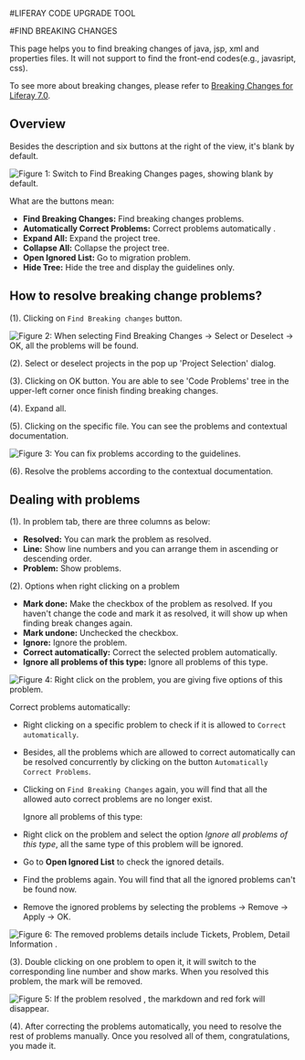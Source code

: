 #LIFERAY CODE UPGRADE TOOL

#FIND BREAKING CHANGES 

This page helps you to find breaking changes of java, jsp, xml and properties files. It will not support to find the front-end codes(e.g., javasript, css).

To see more about breaking changes, please refer to [Breaking Changes for Liferay 7.0](https://github.com/liferay/liferay-portal/blob/master/readme/7.0/BREAKING_CHANGES.markdown).

## Overview

Besides the description and six buttons at the right of the view, it's blank by default. 

![Figure 1: Switch to Find Breaking Changes pages, showing blank by default.](/img/find-breaking-changes-first-page.png)

What are the buttons mean:

- **Find Breaking Changes:** Find breaking changes problems.
- **Automatically Correct Problems:** Correct problems automatically .
- **Expand All:** Expand the project tree.
- **Collapse All:** Collapse the project tree.
- **Open Ignored List:** Go to migration problem.
- **Hide Tree:** Hide the tree and display the guidelines only.

## How to resolve breaking change problems? 

(1). Clicking on `Find Breaking changes` button.

![Figure 2: When selecting *Find Breaking Changes* &rarr; *Select or Deselect* &rarr; *OK*, all the problems will be found.](/img/find-breaking-changes-button.png)

(2). Select or deselect projects in the pop up 'Project Selection' dialog.

(3). Clicking on OK button. You are able to see 'Code Problems' tree in the upper-left corner once finish finding breaking changes.

(4). Expand all.

(5). Clicking on the specific file. You can see the problems and contextual documentation.

![Figure 3: You can fix problems according to the guidelines.](/img/find-breaking-changes-problems-page.png)

(6). Resolve the problems according to the contextual documentation.

## Dealing with problems

(1). In problem tab, there are three columns as below:

 - **Resolved:** You can mark the problem as resolved.
 - **Line:** Show line numbers and you can arrange them in ascending or descending order.
 - **Problem:** Show problems.
 
(2). Options when right clicking on a problem

 - **Mark done:** Make the checkbox of the problem as resolved. If you haven't change the code and mark it as resolved, it will show up when finding break changes again.
 - **Mark undone:** Unchecked the checkbox.
 - **Ignore:** Ignore the problem.
 - **Correct automatically:** Correct the selected problem automatically.
 - **Ignore all problems of this type:** Ignore all problems of this type.

![Figure 4: Right click on the problem, you are giving five options of this problem.](/img/correct-automatically.png)

   Correct problems automatically:
 
 - Right clicking on a specific problem to check if it is allowed to `Correct automatically`. 
 - Besides, all the problems which are allowed to correct automatically can be resolved concurrently by clicking on the button `Automatically Correct Problems`.
 - Clicking on `Find Breaking Changes` again, you will find that all the allowed auto correct problems are no longer exist.
 
   Ignore all problems of this type:

 - Right click on the problem and select the option *Ignore all problems of this type*,  all the same type of this problem will be ignored.
 - Go to **Open Ignored List** to check the ignored details.
 - Find the problems again. You will find that all the ignored problems can't be found now.
 - Remove the ignored problems by selecting the problems &rarr; Remove &rarr; Apply &rarr; OK.

![Figure 6: The removed problems details include *Tickets*, *Problem*, *Detail Information* .](/img/ignore-list-details.png)
 
 
(3). Double clicking on one problem to open it, it will switch to the corresponding line number and show marks. When you resolved this problem, the mark will be removed.

![Figure 5: If the problem resolved , the markdown and red fork will disappear.](/img/markdown.png)

(4). After correcting the problems automatically, you need to resolve the rest of problems manually. Once you resolved all of them, congratulations, you made it.










